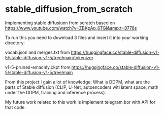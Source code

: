 # stable_diffusion_from_scratch
Implementing stable diffusiuon from scratch based on https://www.youtube.com/watch?v=ZBKpAp_6TGI&amp;t=8778s

To run this you need to download 3 files and insert it into your working directory:

vocab.json and merges.txt from https://huggingface.co/stable-diffusion-v1-5/stable-diffusion-v1-5/tree/main/tokenizer

v1-5-pruned-emaonly.ckpt from https://huggingface.co/stable-diffusion-v1-5/stable-diffusion-v1-5/tree/main

From this project I gain a lot of knowledge: What is DDPM, what are the parts of Stable diffusion (CLIP, U-Net, autoencoders witl latent space, math under the DDPM, training and inference process).

My future work related to this work is implement telegram bor with API for that code.
